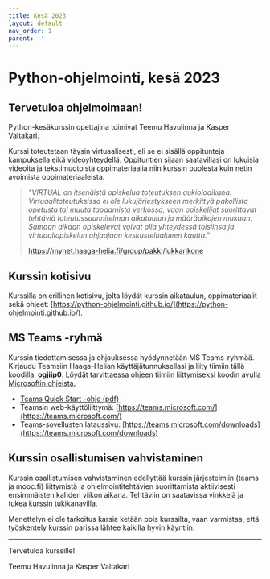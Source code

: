 ```yaml
---
title: Kesä 2023
layout: default
nav_order: 1
parent: ''
---
```


# Python-ohjelmointi, kesä 2023


## Tervetuloa ohjelmoimaan!

Python-kesäkurssin opettajina toimivat Teemu Havulinna ja Kasper Valtakari.

Kurssi toteutetaan täysin virtuaalisesti, eli se ei sisällä oppitunteja kampuksella eikä videoyhteydellä. Oppituntien sijaan saatavillasi on lukuisia videoita ja tekstimuotoista oppimateriaalia niin kurssin puolesta kuin netin avoimista oppimateriaaleista.

> *"VIRTUAL on itsenäistä opiskelua toteutuksen aukioloaikana. Virtuaalitoteutuksissa ei ole lukujärjestykseen merkittyä pakollista opetusta tai muuta tapaamista verkossa, vaan opiskelijat suorittavat tehtäviä toteutussuunnitelman aikataulun ja määräaikojen mukaan. Samaan aikaan opiskelevat voivat olla yhteydessä toisiinsa ja virtuaaliopiskelun ohjaajaan keskustelualueen kautta."*
>
> https://mynet.haaga-helia.fi/group/pakki/lukkarikone


## Kurssin kotisivu

Kurssilla on erillinen kotisivu, jolta löydät kurssin aikataulun, oppimateriaalit sekä ohjeet: [https://python-ohjelmointi.github.io/](https://python-ohjelmointi.github.io/).


## MS Teams -ryhmä

Kurssin tiedottamisessa ja ohjauksessa hyödynnetään MS Teams-ryhmää. Kirjaudu Teamsiin Haaga-Helian käyttäjätunnuksellasi ja liity tiimiin tällä koodilla: **ogjiip0**. [Löydät tarvittaessa ohjeen tiimiin liittymiseksi koodin avulla Microsoftin ohjeista.](https://support.office.com/en-us/article/use-a-link-or-code-to-join-a-team-c957af50-df15-46e3-b5c4-067547b64548)

* [Teams Quick Start -ohje (pdf)](https://download.microsoft.com/download/2/b/3/2b3f5c6c-2ca9-4305-a0a3-0f6080c27ca8/EDU_QuickStartGuide_Students.pdf)
* Teamsin web-käyttöliittymä: [https://teams.microsoft.com/](https://teams.microsoft.com/)
* Teams-sovellusten lataussivu: [https://teams.microsoft.com/downloads](https://teams.microsoft.com/downloads)


## Kurssin osallistumisen vahvistaminen

Kurssin osallistumisen vahvistaminen edellyttää kurssin järjestelmiin (teams ja mooc.fi) liittymistä ja ohjelmointitehtävien suorittamista aktiivisesti ensimmäisten kahden viikon aikana. Tehtäviin on saatavissa vinkkejä ja tukea kurssin tukikanavilla.

Menettelyn ei ole tarkoitus karsia ketään pois kurssilta, vaan varmistaa, että työskentely kurssin parissa lähtee kaikilla hyvin käyntiin.

---

Tervetuloa kurssille!

Teemu Havulinna ja Kasper Valtakari
